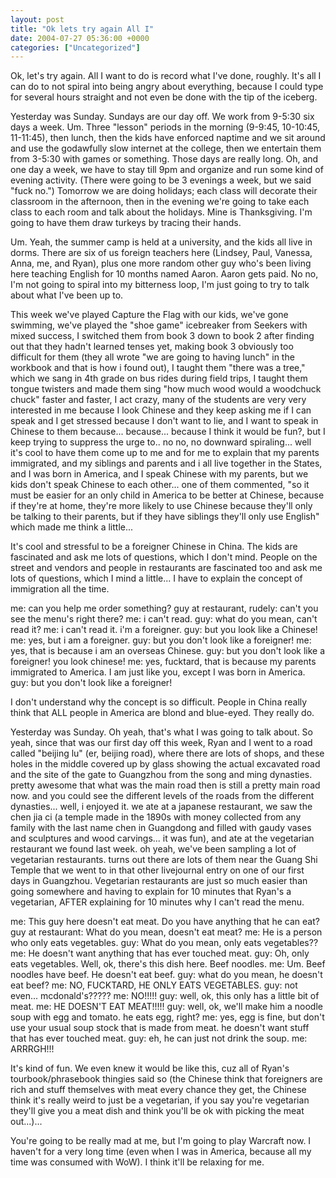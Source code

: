 ```yaml
---
layout: post
title: "Ok lets try again All I"
date: 2004-07-27 05:36:00 +0000
categories: ["Uncategorized"]
---
```


Ok, let's try again. All I want to do is record what I've done, roughly. It's all I can do to not spiral into being angry about everything, because I could type for several hours straight and not even be done with the tip of the iceberg.

Yesterday was Sunday. Sundays are our day off. We work from 9-5:30 six days a week. Um. Three "lesson" periods in the morning (9-9:45, 10-10:45, 11-11:45), then lunch, then the kids have enforced naptime and we sit around and use the godawfully slow internet at the college, then we entertain them from 3-5:30 with games or something. Those days are really long. Oh, and one day a week, we have to stay till 9pm and organize and run some kind of evening activity. (There were going to be 3 evenings a week, but we said "fuck no.") Tomorrow we are doing holidays; each class will decorate their classroom in the afternoon, then in the evening we're going to take each class to each room and talk about the holidays. Mine is Thanksgiving. I'm going to have them draw turkeys by tracing their hands.

Um. Yeah, the summer camp is held at a university, and the kids all live in dorms. There are six of us foreign teachers here (Lindsey, Paul, Vanessa, Anna, me, and Ryan), plus one more random other guy who's been living here teaching English for 10 months named Aaron. Aaron gets paid. No no, I'm not going to spiral into my bitterness loop, I'm just going to try to talk about what I've been up to. 

This week we've played Capture the Flag with our kids, we've gone swimming, we've played the "shoe game" icebreaker from Seekers with mixed success, I switched them from book 3 down to book 2 after finding out that they hadn't learned tenses yet, making book 3 obviously too difficult for them (they all wrote "we are going to having lunch" in the workbook and that is how i found out), I taught them "there was a tree," which we sang in 4th grade on bus rides during field trips, I taught them tongue twisters and made them sing "how much wood would a woodchuck chuck" faster and faster, I act crazy, many of the students are very very interested in me because I look Chinese and they keep asking me if I can speak and I get stressed because I don't want to lie, and I want to speak in Chinese to them because... because... because I think it would be fun?, but I keep trying to suppress the urge to.. no no, no downward spiraling... well it's cool to have them come up to me and for me to explain that my parents immigrated, and my siblings and parents and i all live together in the States, and I was born in America, and I speak Chinese with my parents, but we kids don't speak Chinese to each other... one of them commented, "so it must be easier for an only child in America to be better at Chinese, because if they're at home, they're more likely to use Chinese because they'll only be talking to their parents, but if they have siblings they'll only use English" which made me think a little... 

It's cool and stressful to be a foreigner Chinese in China. The kids are fascinated and ask me lots of questions, which I don't mind. People on the street and vendors and people in restaurants are fascinated too and ask me lots of questions, which I mind a little... I have to explain the concept of immigration all the time. 

me: can you help me order something?
guy at restaurant, rudely: can't you see the menu's right there?
me: i can't read.
guy: what do you mean, can't read it?
me: i can't read it. i'm a foreigner.
guy: but you look like a Chinese!
me: yes, but i am a foreigner.
guy: but you don't look like a foreigner!
me: yes, that is because i am an overseas Chinese.
guy: but you don't look like a foreigner! you look chinese!
me: yes, fucktard, that is because my parents immigrated to America. I am just like you, except I was born in America. 
guy: but you don't look like a foreigner!

I don't understand why the concept is so difficult. People in China really think that ALL people in America are blond and blue-eyed. They really do.

Yesterday was Sunday. Oh yeah, that's what I was going to talk about. So yeah, since that was our first day off this week, Ryan and I went to a road called "beijing lu" (er, beijing road), where there are lots of shops, and these holes in the middle covered up by glass showing the actual excavated road and the site of the gate to Guangzhou from the song and ming dynasties. pretty awesome that what was the main road then is still a pretty main road now. and you could see the different levels of the roads from the different dynasties... well, i enjoyed it. we ate at a japanese restaurant, we saw the chen jia ci (a temple made in the 1890s with money collected from any family with the last name chen in Guangdong and filled with gaudy vases and sculptures and wood carvings... it was fun), and ate at the vegetarian restaurant we found last week. oh yeah, we've been sampling a lot of vegetarian restaurants. turns out there are lots of them near the Guang Shi Temple that we went to in that other livejournal entry on one of our first days in Guangzhou. Vegetarian restaurants are just so much easier than going somewhere and having to explain for 10 minutes that Ryan's a vegetarian, AFTER explaining for 10 minutes why I can't read the menu.

me: This guy here doesn't eat meat. Do you have anything that he can eat?
guy at restaurant: What do you mean, doesn't eat meat?
me: He is a person who only eats vegetables. 
guy: What do you mean, only eats vegetables??
me: He doesn't want anything that has ever touched meat.
guy: Oh, only eats vegetables. Well, ok, there's this dish here. Beef noodles.
me: Um. Beef noodles have beef. He doesn't eat beef.
guy: what do you mean, he doesn't eat beef?
me: NO, FUCKTARD, HE ONLY EATS VEGETABLES.
guy: not even... mcdonald's?????
me: NO!!!!!
guy: well, ok, this only has a little bit of meat.
me: HE DOESN'T EAT MEAT!!!!!
guy: well, ok, we'll make him a noodle soup with egg and tomato. he eats egg, right?
me: yes, egg is fine, but don't use your usual soup stock that is made from meat. he doesn't want stuff that has ever touched meat.
guy: eh, he can just not drink the soup. 
me: ARRRGH!!!

It's kind of fun. We even knew it would be like this, cuz all of Ryan's tourbook/phrasebook thingies said so (the Chinese think that foreigners are rich and stuff themselves with meat every chance they get, the Chinese think it's really weird to just be a vegetarian, if you say you're vegetarian they'll give you a meat dish and think you'll be ok with picking the meat out...)...

You're going to be really mad at me, but I'm going to play Warcraft now. I haven't for a very long time (even when I was in America, because all my time was consumed with WoW). I think it'll be relaxing for me.